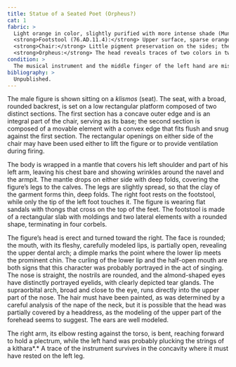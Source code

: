 ```yaml
---
title: Statue of a Seated Poet (Orpheus?)
cat: 1
fabric: >
  Light orange in color, slightly purified with more intense shade (Munsell 7.5 yr 8/3–8/5); the surface is covered by a white slip of calcium carbonate. Preserved pigments. <br /><br />
  <strong>Footstool (76.AD.11.4):</strong> Upper surface, sparse orange-gold pigment. The sides of the footstool show a greater preservation of the orange-gold pigment layer as well as some black pigment. The base (76.AD.11.5) has a reddish tone. <br /><br />
  <strong>Chair:</strong> Little pigment preservation on the sides; the legs were brightly colored in a gold-yellow pigment; the center panel of the chair back is also a gold color, similar to the legs, while the areas between the upper posts of the chair and the panel were red, indicating Orpheus’s garment. <br /><br />
  <strong>Orpheus:</strong> The head reveals traces of two colors in two layers: a red color layer partially covered with a layer of brown pigment. The drapery area is covered with a red pigment. The skin is pink.
condition: >
  The musical instrument and the middle finger of the left hand are missing. The figure was reassembled from a number of fragments prior to its acquisition by the J. Paul Getty Museum. The legs, the head, and several sections of the himation were reattached. Missing sections were filled in, especially on the chair in the area of the backrest and the rear portion of the torso. During this interval, for which no specific documentation exists, it is likely that invasive cleaning also damaged some of the ancient polychromy. Recent investigations have helped clarify that the obscuring encrustations were probably added at this time, especially on the body and the head, in order to conceal break lines and areas of fill, and to give the figure a more uniform appearance overall. The interior of the statue was also widely consolidated and reinforced with an added material, except in several sections where the clay is still visible. As a result, there are only a few places where the original marks of the modeling and the fingerprints of the coroplast can be observed. In 1983, exploratory cleaning on a limited portion of the footstool and chair was performed by the Getty’s Antiquities Conservation Department, revealing some of the original polychromy and the presence of footprints on the upper surface of the footstool.
bibliography: >
  Unpublished.
---
```

The male figure is shown sitting on a *klismos* (seat). The seat, with a broad, rounded backrest, is set on a low rectangular platform composed of two distinct sections. The first section has a concave outer edge and is an integral part of the chair, serving as its base; the second section is composed of a movable element with a convex edge that fits flush and snug against the first section. The rectangular openings on either side of the chair may have been used either to lift the figure or to provide ventilation during firing.

The body is wrapped in a mantle that covers his left shoulder and part of his left arm, leaving his chest bare and showing wrinkles around the navel and the armpit. The mantle drops on either side with deep folds, covering the figure’s legs to the calves. The legs are slightly spread,
so that the clay of the garment forms thin, deep folds. The right foot rests on the footstool, while only the tip of the left foot touches it. The figure is wearing flat sandals with thongs that cross on the top of the feet. The footstool is made of a rectangular slab with moldings and two lateral elements with a rounded shape, terminating in four corbels.

The figure’s head is erect and turned toward the right. The face is rounded; the mouth, with its fleshy, carefully modeled lips, is partially open, revealing the upper dental arch; a dimple marks the point where the lower lip meets the prominent chin. The curling of the lower lip and the half-open mouth are both signs that this character was probably portrayed in the act of singing. The nose is straight, the nostrils are rounded, and the almond-shaped eyes have distinctly portrayed eyelids, with clearly depicted tear glands. The supraorbital arch, broad and close to the eye, runs directly into the upper part of the nose. The hair must have been painted, as was determined by a careful analysis of the nape of the neck, but it is possible that the head was partially covered by a headdress, as the modeling of the upper part of the forehead seems to suggest. The ears are well modeled.

The right arm, its elbow resting against the torso, is bent, reaching forward to hold a plectrum, while the left hand was probably plucking the strings of a kithara*.* A trace of the instrument survives in the concavity where it must have rested on the left leg.
